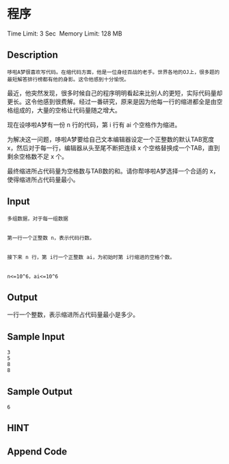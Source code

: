 # 程序
Time Limit: 3 Sec  Memory Limit: 128 MB


## Description

	哆啦A梦很喜欢写代码。在缩代码方面，他是一位身经百战的老手。世界各地的OJ上，很多题的最短解答排行榜都有他的身影。这令他感到十分愉悦。 


	
最近，他突然发现，很多时候自己的程序明明看起来比别人的更短，实际代码量却更长。这令他感到很费解。经过一番研究，原来是因为他每一行的缩进都全是由空格组成的，大量的空格让代码量随之增大。

现在设哆啦A梦有一份 n 行的代码，第 i 行有 ai 个空格作为缩进。

为解决这一问题，哆啦A梦要给自己文本编辑器设定一个正整数的默认TAB宽度 x，然后对于每一行，编辑器从头至尾不断把连续 x 个空格替换成一个TAB，直到剩余空格数不足 x 个。

最终缩进所占代码量为空格数与TAB数的和。请你帮哆啦A梦选择一个合适的 x，使得缩进所占代码量最小。


## Input

	多组数据，对于每一组数据


	第一行一个正整数 n，表示代码行数。


	接下来 n 行，第 i行一个正整数 ai，为初始时第 i行缩进的空格个数。


	n<=10^6，ai<=10^6


## Output
一行一个整数，表示缩进所占代码量最小是多少。

## Sample Input
```
3
5
8
8
```
## Sample Output
```
6

```

## HINT


## Append Code
